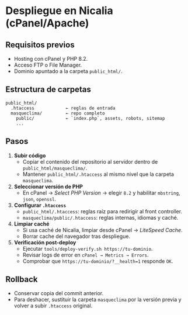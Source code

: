 # Despliegue en Nicalia (cPanel/Apache)

## Requisitos previos
- Hosting con cPanel y PHP 8.2.
- Acceso FTP o File Manager.
- Dominio apuntado a la carpeta `public_html/`.

## Estructura de carpetas
```
public_html/
  .htaccess            ← reglas de entrada
  masqueclima/         ← repo completo
    public/            ← `index.php`, assets, robots, sitemap
    ...
```

## Pasos
1. **Subir código**
   - Copiar el contenido del repositorio al servidor dentro de `public_html/masqueclima/`.
   - Mantener `public_html/.htaccess` al mismo nivel que la carpeta `masqueclima`.
2. **Seleccionar versión de PHP**
   - En cPanel → *Select PHP Version* → elegir `8.2` y habilitar `mbstring`, `json`, `openssl`.
3. **Configurar `.htaccess`**
   - `public_html/.htaccess`: reglas raíz para redirigir al front controller.
   - `masqueclima/public/.htaccess`: reglas internas, idiomas y caché.
4. **Limpiar caché**
   - Si usa caché de Nicalia, limpiar desde cPanel → *LiteSpeed Cache*.
   - Borrar cache del navegador tras despliegue.
5. **Verificación post-deploy**
   - Ejecutar `tools/deploy-verify.sh https://tu-dominio`.
   - Revisar logs de error en `cPanel → Metrics → Errors`.
   - Comprobar que `https://tu-dominio/?__health=1` responde `OK`.

## Rollback
- Conservar copia del commit anterior.
- Para deshacer, sustituir la carpeta `masqueclima` por la versión previa y volver a subir `.htaccess` original.
